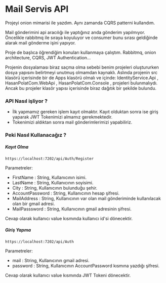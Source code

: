 # Mail Servis API

  Projeyi onion mimarisi ile yazdım. Aynı zamanda CQRS patterni kullandım.

  Mail gönderimini api aracılığı ile yaptığınız anda gönderim yapılmıyor. Öncelikle rabbitmq ile sıraya koyuluyor ve consumer bunu sırası geldiğinde alarak mail gönderme işini yapıyor.

  Proje de başlıca öğrendiğim konuları kullanmaya çalıştım.
Rabbitmq, onion architecture, CQRS, JWT Authentication...

  Projenin dosyalaması biraz saçma olma sebebi benim projeleri oluştururken dosya yapısını belirtmeyi unutmuş olmamdan kaynaklı.
  Aslında projenin src klasörü içerisinde bir de Apps klasörü olmalı ve içinde:
    IdentityService.Api ,
    HasanPolatCom.WebApi ,
    HasanPolatCom.Console ,
  projeleri bulunmalıydı. Ancak bu projeler klasör yapısı içerisinde biraz dağıtık bir şekilde bulundu.

### API Nasıl işliyor ?

* İlk yapmamız gereken işlem kayıt olmaktır. Kayıt olduktan sonra ise giriş yaparak JWT Tokenimizi almamız gerekmektedir.
* Tokenimizi aldıktan sonra mail gönderimlerimizi yapabiliriz.

### Peki Nasıl Kullanacağız ? 

##### Kayıt Olma

`https://localhost:7202/api/Auth/Register`

Parametreler:
* FirstName : String, Kullanıcının isimi.
* LastName : String, Kullanıcının soyisimi.
* City : String, Kullanıcının bulunduğu şehir.
* AccountPassword : String, Kullanıcının hesap şifresi.
* MailAddress : String, Kullanıcının var olan mail gönderiminde kullanılacak olan bir gmail adresi.
* MailPasssword : String, Kullanıcının gmail adresinin şifresi.

Cevap olarak kullanıcı value kısmında kullanıcı id'si dönecektir.

##### Giriş Yapma

`https://localhost:7202/api/Auth`

Parametreler:
* mail : String, Kullanıcının gmail adresi.
* password : String, Kullanıcının AccountPassword kısmına yazdığı şifresi.

Cevap olarak kullanıcı value kısmında JWT Tokeni dönecektir.
